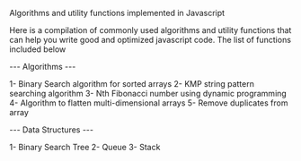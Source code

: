 Algorithms and utility functions implemented in Javascript

Here is a compilation of commonly used algorithms and utility functions that can help you write good and optimized javascript code. The list of functions included below

--- Algorithms ---

1- Binary Search algorithm for sorted arrays
2- KMP string pattern searching algorithm
3- Nth Fibonacci number using dynamic programming
4- Algorithm to flatten multi-dimensional arrays
5- Remove duplicates from array

--- Data Structures ---

1- Binary Search Tree
2- Queue
3- Stack
